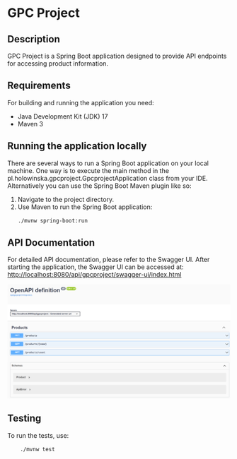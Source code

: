 # GPC Project

## Description
GPC Project is a Spring Boot application designed to provide API endpoints for accessing product information.

## Requirements
For building and running the application you need:
- Java Development Kit (JDK) 17
- Maven 3

## Running the application locally
There are several ways to run a Spring Boot application on your local machine. One way is to execute the main method in the pl.holowinska.gpcproject.GpcprojectApplication class from your IDE.
Alternatively you can use the Spring Boot Maven plugin like so:
1. Navigate to the project directory.
2. Use Maven to run the Spring Boot application:
    ``` sh
    ./mvnw spring-boot:run
    ```

## API Documentation
For detailed API documentation, please refer to the Swagger UI. After starting the application, the Swagger UI can be accessed at:
[http://localhost:8080/api/gpcproject/swagger-ui/index.html](http://localhost:8080/api/gpcproject/swagger-ui/index.html)

![img.png](img.png)

## Testing
To run the tests, use:
```sh
    ./mvnw test
```


